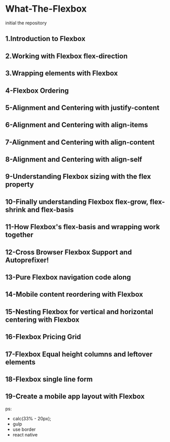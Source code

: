 # What-The-Flexbox
initial the repository

## 1.Introduction to Flexbox

## 2.Working with Flexbox flex-direction

## 3.Wrapping elements with Flexbox

## 4-Flexbox Ordering

## 5-Alignment and Centering with justify-content

## 6-Alignment and Centering with align-items

## 7-Alignment and Centering with align-content

## 8-Alignment and Centering with align-self

## 9-Understanding Flexbox sizing with the flex property

## 10-Finally understanding Flexbox flex-grow, flex-shrink and flex-basis

## 11-How Flexbox's flex-basis and wrapping work together

## 12-Cross Browser Flexbox Support and Autoprefixer!

## 13-Pure Flexbox navigation code along

## 14-Mobile content reordering with Flexbox

## 15-Nesting Flexbox for vertical and horizontal centering with Flexbox

## 16-Flexbox Pricing Grid

## 17-Flexbox Equal height columns and leftover elements

## 18-Flexbox single line form

## 19-Create a mobile app layout with Flexbox

ps:
 - calc(33% - 20px);
 - gulp
 - use border
 - react native

